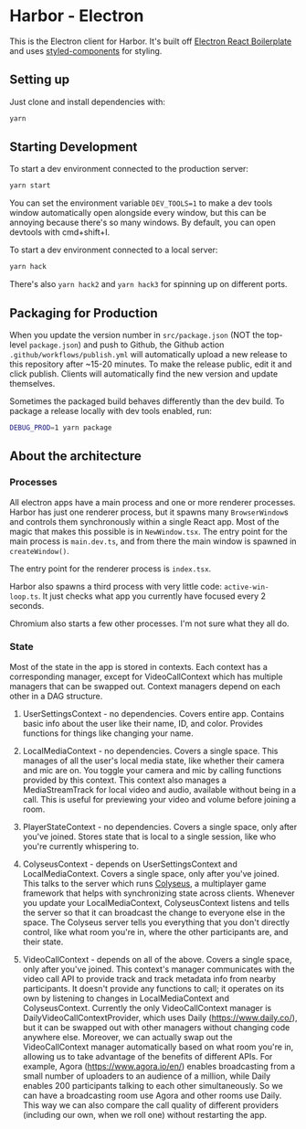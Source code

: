 # Harbor - Electron

This is the Electron client for Harbor. It's built off [Electron React Boilerplate](https://electron-react-boilerplate.js.org/) and uses [styled-components](https://styled-components.com/) for styling.

## Setting up

Just clone and install dependencies with:

```bash
yarn
```

## Starting Development

To start a dev environment connected to the production server:

```bash
yarn start
```

You can set the environment variable `DEV_TOOLS=1` to make a dev tools window automatically open alongside every window, but this can be annoying because there's so many windows. By default, you can open devtools with cmd+shift+I.

To start a dev environment connected to a local server:

```bash
yarn hack
```

There's also `yarn hack2` and `yarn hack3` for spinning up on different ports.

## Packaging for Production

When you update the version number in `src/package.json` (NOT the top-level `package.json`) and push to Github, the Github action `.github/workflows/publish.yml` will automatically upload a new release to this repository after ~15-20 minutes. To make the release public, edit it and click publish. Clients will automatically find the new version and update themselves.

Sometimes the packaged build behaves differently than the dev build. To package a release locally with dev tools enabled, run:

```bash
DEBUG_PROD=1 yarn package
```

## About the architecture

### Processes

All electron apps have a main process and one or more renderer processes. Harbor has just one renderer process, but it spawns many `BrowserWindow`s and controls them synchronously within a single React app. Most of the magic that makes this possible is in `NewWindow.tsx`. The entry point for the main process is `main.dev.ts`, and from there the main window is spawned in `createWindow()`.

The entry point for the renderer process is `index.tsx`.

Harbor also spawns a third process with very little code: `active-win-loop.ts`. It just checks what app you currently have focused every 2 seconds.

Chromium also starts a few other processes. I'm not sure what they all do.

### State

Most of the state in the app is stored in contexts. Each context has a corresponding manager, except for VideoCallContext which has multiple managers that can be swapped out. Context managers depend on each other in a DAG structure.

1. UserSettingsContext - no dependencies. Covers entire app. Contains basic info about the user like their name, ID, and color. Provides functions for things like changing your name.

2. LocalMediaContext - no dependencies. Covers a single space. This manages of all the user's local media state, like whether their camera and mic are on. You toggle your camera and mic by calling functions provided by this context. This context also manages a MediaStreamTrack for local video and audio, available without being in a call. This is useful for previewing your video and volume before joining a room.

3. PlayerStateContext - no dependencies. Covers a single space, only after you've joined. Stores state that is local to a single session, like who you're currently whispering to.

4. ColyseusContext - depends on UserSettingsContext and LocalMediaContext. Covers a single space, only after you've joined. This talks to the server which runs [Colyseus](https://www.colyseus.io/), a multiplayer game framework that helps with synchronizing state across clients. Whenever you update your LocalMediaContext, ColyseusContext listens and tells the server so that it can broadcast the change to everyone else in the space. The Colyseus server tells you everything that you don't directly control, like what room you're in, where the other participants are, and their state.

5. VideoCallContext - depends on all of the above. Covers a single space, only after you've joined. This context's manager communicates with the video call API to provide track and track metadata info from nearby participants. It doesn't provide any functions to call; it operates on its own by listening to changes in LocalMediaContext and ColyseusContext. Currently the only VideoCallContext manager is DailyVideoCallContextProvider, which uses Daily (https://www.daily.co/), but it can be swapped out with other managers without changing code anywhere else. Moreover, we can actually swap out the VideoCallContext manager automatically based on what room you're in, allowing us to take advantage of the benefits of different APIs. For example, Agora (https://www.agora.io/en/) enables broadcasting from a small number of uploaders to an audience of a million, while Daily enables 200 participants talking to each other simultaneously. So we can have a broadcasting room use Agora and other rooms use Daily. This way we can also compare the call quality of different providers (including our own, when we roll one) without restarting the app.
